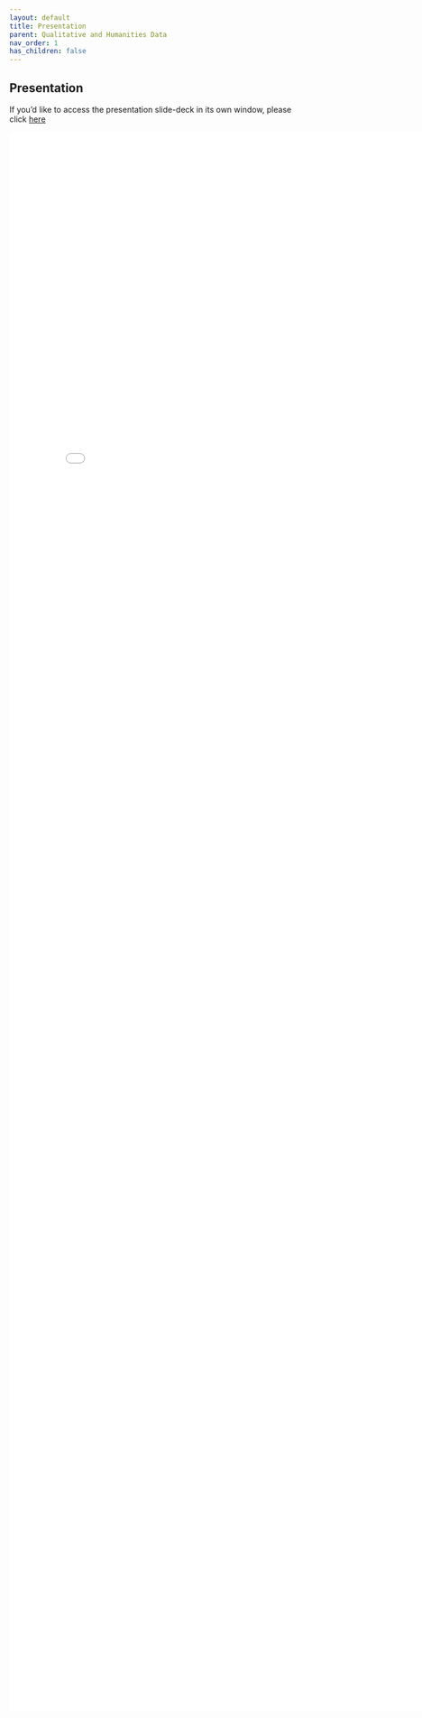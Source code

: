 ```yaml
---
layout: default
title: Presentation
parent: Qualitative and Humanities Data
nav_order: 1
has_children: false
---
```



## Presentation

If you’d like to access the presentation slide-deck in its own window, please click [here](qualitative_presentation.pdf)

<iframe src="qualitative_presentation.pdf" style="width: 800px; height: 2800px;" frameBorder="0"></iframe>
